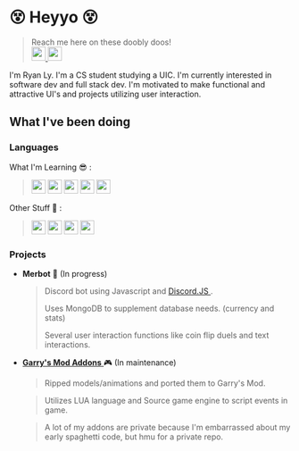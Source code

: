 <!---
rlyjoe2/rlyjoe2 is a ✨ special ✨ repository because its `README.md` (this file) appears on your GitHub profile.
You can click the Preview link to take a look at your changes.
--->
 <link rel="stylesheet" href="https://cdn.jsdelivr.net/gh/devicons/devicon@v2.15.1/devicon.min.css"> 
 
# :dizzy_face: Heyyo :dizzy_face:
> Reach me here on these doobly doos!  
> <a href = "https://www.linkedin.com/in/ryan-ly-9a2ab71b7"> <img src="https://raw.githubusercontent.com/peterthehan/peterthehan/master/assets/linkedin.svg" width = 25 /> </a> <a href = "https://www.instagram.com/merble_/"> <img src = "https://raw.githubusercontent.com/hussainweb/hussainweb/main/icons/instagram.png" width = 25 /> </a>

I'm Ryan Ly. I'm a CS student studying a UIC. I'm currently interested in software dev and full stack dev. I'm motivated to make functional and attractive UI's and projects utilizing user interaction.
## What I've been doing

### Languages
  What I'm Learning :sunglasses: : 
> <img src="https://cdn.jsdelivr.net/gh/devicons/devicon/icons/javascript/javascript-plain.svg" width = 25 />  <img src="https://cdn.jsdelivr.net/gh/devicons/devicon/icons/java/java-original.svg" width = 25 /> <img src="https://cdn.jsdelivr.net/gh/devicons/devicon/icons/mongodb/mongodb-original-wordmark.svg" width = 25 />  <img src="https://cdn.jsdelivr.net/gh/devicons/devicon/icons/react/react-original-wordmark.svg" width = 25 /> <img src="https://cdn.jsdelivr.net/gh/devicons/devicon/icons/nodejs/nodejs-original.svg" width = 25 />
  
  Other Stuff :ghost: :
  > <img src="https://cdn.jsdelivr.net/gh/devicons/devicon/icons/cplusplus/cplusplus-original.svg" width = 25 /> <img src="https://cdn.jsdelivr.net/gh/devicons/devicon/icons/c/c-original.svg" width = 25 /> <img src="https://cdn.jsdelivr.net/gh/devicons/devicon/icons/python/python-original.svg" width = 25 /> <img src="https://cdn.jsdelivr.net/gh/devicons/devicon/icons/lua/lua-original.svg" width = 25 /> 
          
          
          
          

### Projects
- **Merbot** :space_invader: (In progress)
   > Discord bot using Javascript and <a href = "https://discord.js.org/#/"> Discord.JS </a>.
   > 
   > Uses MongoDB to supplement database needs. (currency and stats)
   > 
   > Several user interaction functions like coin flip duels and text interactions.
- <a href = "https://steamcommunity.com/sharedfiles/filedetails/?id=2834480388"> **Garry's Mod Addons** </a> :video_game: (In maintenance)
   > Ripped models/animations and ported them to Garry's Mod.

   > Utilizes LUA language and Source game engine to script events in game.

   > A lot of my addons are private because I'm embarrassed about my early spaghetti code, but hmu for a private repo.
 
